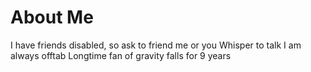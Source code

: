# About Me
I have friends disabled, so ask to friend me or you
Whisper to talk I am always offtab
Longtime fan of gravity falls for 9 years
